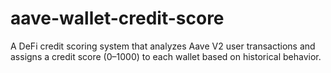 # aave-wallet-credit-score
A DeFi credit scoring system that analyzes Aave V2 user transactions and assigns a credit score (0–1000) to each wallet based on historical behavior.
